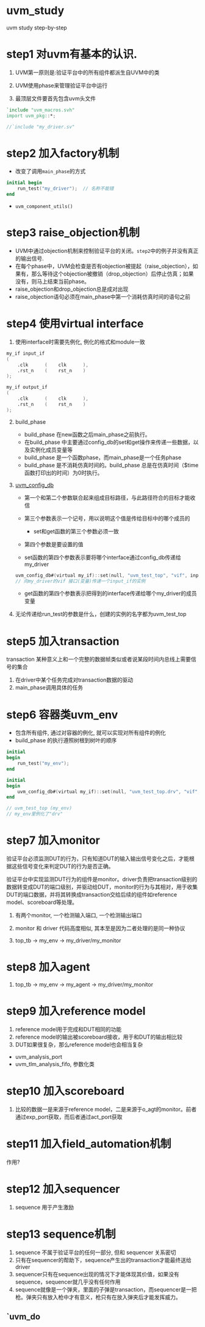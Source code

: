 # uvm_study
uvm study step-by-step

# step1 对uvm有基本的认识.

1. UVM第一原则是:验证平台中的所有组件都派生自UVM中的类

2. UVM使用phase来管理验证平台中运行

3. 最顶层文件要首先包含uvm头文件
```verilog
`include "uvm_macros.svh"
import uvm_pkg::*;

//`include "my_driver.sv"
```

# step2 加入factory机制
* 改变了调用`main_phase`的方式
```verilog
initial begin
    run_test("my_driver");  // 名称不能错
end
```

* `uvm_component_utils()`

# step3 raise_objection机制
* UVM中通过objection机制来控制验证平台的关闭。`step2`中的例子并没有真正的输出信号.
* 在每个phase中，UVM会检查是否有objection被提起（raise_objection），如果有，那么等待这个objection被撤销（drop_objection）后停止仿真；如果没有，则马上结束当前phase。
* raise_objection和drop_objection总是成对出现
* raise_objection语句必须在main_phase中第一个消耗仿真时间的语句之前

# step4 使用virtual interface

1. 使用interface时需要先例化, 例化的格式和module一致
```verilog
my_if input_if
(
    .clk      (    clk      ),
    .rst_n    (    rst_n    )
);

my_if output_if
(
    .clk      (    clk      ),
    .rst_n    (    rst_n    )
);
```

2. build_phase
    * build_phase 在new函数之后main_phase之前执行。
    * 在build_phase 中主要通过config_db的set和get操作来传递一些数据，以及实例化成员变量等
    * build_phase 是一个函数phase，而main_phase是一个任务phase
    * build_phase 是不消耗仿真时间的。build_phase 总是在仿真时间（$time函数打印出的时间）为0时执行。

3. [uvm_config_db](https://www.cnblogs.com/YINBin/p/6833533.html)
    * 第一个和第二个参数联合起来组成目标路径，与此路径符合的目标才能收信
    * 第三个参数表示一个记号，用以说明这个值是传给目标中的哪个成员的
        - set和get函数的第三个参数必须一致
    * 第四个参数是要设置的值

    * set函数的第四个参数表示要将哪个interface通过config_db传递给my_driver
    ```verilog
    uvm_config_db#(virtual my_if)::set(null, "uvm_test_top", "vif", input_if);
    // 向my_driver的vif 接口(变量)传递一个input_if的实例
    ```
    * get函数的第四个参数表示把得到的interface传递给哪个my_driver的成员变量

4. 无论传递给run_test的参数是什么，创建的实例的名字都为uvm_test_top

# step5 加入transaction
transaction 某种意义上和一个完整的数据帧类似或者说某段时间内总线上需要信号的集合

1. 在driver中某个任务完成对transaction数据的驱动
2. main_phase调用具体的任务

# step6 容器类uvm_env
* 包含所有组件, 通过对容器的例化, 就可以实现对所有组件的例化
* build_phase 的执行遵照树根到树叶的顺序
```verilog
initial 
begin
    run_test("my_env");
end

initial
begin
    uvm_config_db#(virtual my_if)::set(null, "uvm_test_top.drv", "vif", input_if);
end

// uvm_test_top (my_env)
// my_env里例化了"drv"
```


# step7 加入monitor

验证平台必须监测DUT的行为，只有知道DUT的输入输出信号变化之后，才能根据这些信号变化来判定DUT的行为是否正确。

验证平台中实现监测DUT行为的组件是monitor。driver负责把transaction级别的数据转变成DUT的端口级别，并驱动给DUT，monitor的行为与其相对，用于收集DUT的端口数据，并将其转换成transaction交给后续的组件如reference model、scoreboard等处理。

1. 有两个monitor, 一个检测输入端口, 一个检测输出端口
2. monitor 和 driver 代码高度相似, 其本至是因为二者处理的是同一种协议

3. top_tb -> my_env -> my_driver/my_monitor

# step8 加入agent

1. top_tb -> my_env -> my_agent -> my_driver/my_monitor

# step9 加入reference model
1. reference model用于完成和DUT相同的功能
2. reference model的输出被scoreboard接收，用于和DUT的输出相比较
3. DUT如果很复杂，那么reference model也会相当复杂

* uvm_analysis_port
* uvm_tlm_analysis_fifo, 参数化类

# step10 加入scoreboard
1. 比较的数据一是来源于reference model，二是来源于o_agt的monitor。前者通过exp_port获取，而后者通过act_port获取

# step11 加入field_automation机制
作用?

# step12 加入sequencer
1. sequence 用于产生激励

# step13 sequence机制
1. sequence 不属于验证平台的任何一部分, 但和 sequencer 关系密切
2. 只有在sequencer的帮助下，sequence产生出的transaction才能最终送给driver
3. sequencer只有在sequence出现的情况下才能体现其价值，如果没有sequence，sequencer就几乎没有任何作用
4. sequence就像是一个弹夹，里面的子弹是transaction，而sequencer是一把枪。弹夹只有放入枪中才有意义，枪只有在放入弹夹后才能发挥威力。

## `uvm_do
